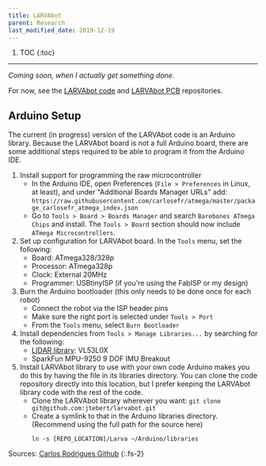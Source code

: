 ```yaml
---
title: LARVAbot
parent: Research
last_modified_date: 2019-12-19
---
```


1. TOC
{:toc}

---

*Coming soon, when I actually get something done.*

For now, see the [LARVAbot code](https://github.com/jtebert/larvabot) and [LARVAbot PCB](https://github.com/jtebert/larvabot-pcb) repositories.

## Arduino Setup

The current (in progress) version of the LARVAbot code is an Arduino library. Because the LARVAbot board is not a full Arduino board, there are some additional steps required to be able to program it from the Arduino IDE.

1. Install support for programming the raw microcontroller
   - In the Arduino IDE, open Preferences (`File > Preferences` in Linux, at least), and under "Additional Boards Manager URLs" add:
   `https://raw.githubusercontent.com/carlosefr/atmega/master/package_carlosefr_atmega_index.json`
   - Go to `Tools > Board > Boards Manager` and search `Barebones ATmega Chips` and install. The `Tools > Board` section should now include `ATmega Microcontrollers`.
2. Set up configuration for LARVAbot board. In the `Tools` menu, set the following:
   - Board: ATmega328/328p
   - Processor: ATmega328p
   - Clock: External 20MHz
   - Programmer: USBtinyISP (if you're using the FabISP or my design)
3. Burn the Arduino bootloader (this only needs to be done once for each robot)
   - Connect the robot via the ISP header pins
   - Make sure the right port is selected under `Tools > Port`
   - From the `Tools` menu, select `Burn Bootloader`
4. Install dependencies from `Tools > Manage Libraries...` by searching for the following:
   - [LIDAR library](https://github.com/pololu/vl53l0x-arduino): VL53L0X
   - SparkFun MPU-9250 9 DOF IMU Breakout
5. Install LARVAbot library to use with your own code Arduino makes you do this by having the file in its libraries directory. You can clone the code repository directly into this location, but I prefer keeping the LARVAbot library code with the rest of the code.
   - Clone the LARVAbot library wherever you want: `git clone git@github.com:jtebert/larvabot.git`
   - Create a symlink to that in the Arduino libraries directory. (Recommend using the full path for the source here)
     ```shell
     ln -s [REPO_LOCATION]/Larva ~/Arduino/libraries
     ```

Sources: [Carlos Rodrigues Github](https://github.com/carlosefr/atmega)
{:.fs-2}